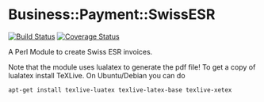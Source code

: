 Business::Payment::SwissESR
===========================

[![Build Status](https://travis-ci.org/oetiker/business-payment-swissesr.svg?branch=master)](https://travis-ci.org/oetiker/business-payment-swissesr)
[![Coverage Status](https://img.shields.io/coveralls/oetiker/business-payment-swissesr.svg)](https://coveralls.io/r/oetiker/business-payment-swissesr?branch=master)

A Perl Module to create Swiss ESR invoices.

Note that the module uses lualatex to generate the pdf file! To get a copy of lualatex install
TeXLive. On Ubuntu/Debian you can do

```sh
apt-get install texlive-luatex texlive-latex-base texlive-xetex
```
